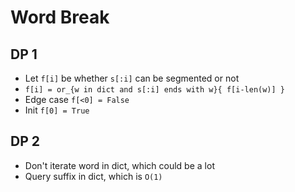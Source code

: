# Word Break

## DP 1

* Let `f[i]` be whether `s[:i]` can be segmented or not
* `f[i] = or_{w in dict and s[:i] ends with w}{ f[i-len(w)] }`
* Edge case `f[<0] = False`
* Init `f[0] = True`

## DP 2

* Don't iterate word in dict, which could be a lot
* Query suffix in dict, which is `O(1)`
